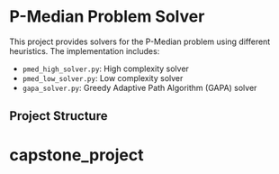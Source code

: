 # P-Median Problem Solver

This project provides solvers for the P-Median problem using different heuristics. The implementation includes:

- `pmed_high_solver.py`: High complexity solver
- `pmed_low_solver.py`: Low complexity solver
- `gapa_solver.py`: Greedy Adaptive Path Algorithm (GAPA) solver

## Project Structure
# capstone_project
